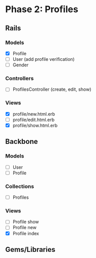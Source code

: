# Phase 2: Profiles

## Rails
### Models
* [x] Profile
* [ ] User (add profile verification)
* [ ] Gender

### Controllers
* [ ] ProfilesController (create, edit, show)

### Views
* [x] profile/new.html.erb
* [ ] profile/edit.html.erb
* [x] profile/show.html.erb

## Backbone
### Models
* [ ] User
* [ ] Profile

### Collections
* [ ] Profiles

### Views
* [ ] Profile show
* [ ] Profile new
* [x] Profile index

## Gems/Libraries
